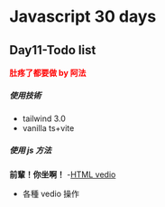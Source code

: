 # Javascript 30 days

## Day11-Todo list

**<font color=red>肚疼了都要做 by 阿法</font>**

##### 使用技術

- tailwind 3.0
- vanilla ts+vite

##### 使用 js 方法

**前輩！你坐啊！** -[HTML vedio](https://developer.mozilla.org/en-US/docs/Web/API/HTMLMediaElement)

- 各種 vedio 操作

